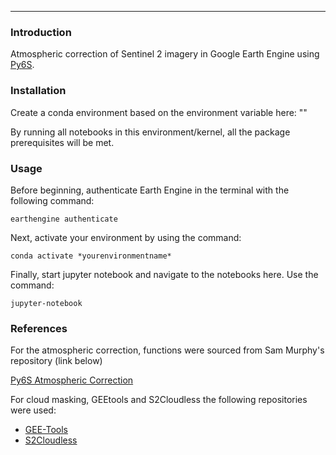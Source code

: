 ____
### Introduction

Atmospheric correction of Sentinel 2 imagery in Google Earth Engine using [Py6S](http://py6s.readthedocs.io/en/latest/).

### Installation
Create a conda environment based on the environment variable here: ""

By running all notebooks in this environment/kernel, all the package prerequisites will be met. 

### Usage

Before beginning, authenticate Earth Engine in the terminal with the following command:

`earthengine authenticate`

Next, activate your environment by using the command:

`conda activate *yourenvironmentname*`

Finally, start jupyter notebook and navigate to the notebooks here. Use the command:

`jupyter-notebook`

### References
For the atmospheric correction, functions were sourced from Sam Murphy's repository (link below)

[Py6S Atmospheric Correction](https://github.com/samsammurphy/gee-atmcorr-S2)

For cloud masking, GEEtools and S2Cloudless the following repositories were used:

- [GEE-Tools](https://github.com/gee-community/gee_tools)
- [S2Cloudless](https://github.com/sentinel-hub/sentinel2-cloud-detector) 
